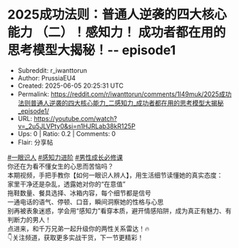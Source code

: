 # 2025成功法则：普通人逆袭的四大核心能力 （二）！感知力！ 成功者都在用的思考模型大揭秘！-- episode1

- Subreddit: r_iwanttorun
- Author: PrussiaEU4
- Created: 2025-06-05 20:25:31 UTC
- Permalink: https://reddit.com/r/iwanttorun/comments/1l49muk/2025成功法则普通人逆袭的四大核心能力_二感知力_成功者都在用的思考模型大揭秘_episode1/
- URL: https://youtube.com/watch?v=_2u5JLVPty0&si=n1HJRLab38kR125P
- Ups: 0 | Ratio: 0.2 | Comments: 0
- Flair: 分享帖


[\#一眼识人](https://www.youtube.com/hashtag/%E4%B8%80%E7%9C%BC%E8%AF%86%E4%BA%BA)
[\#感知力进阶](https://www.youtube.com/hashtag/%E6%84%9F%E7%9F%A5%E5%8A%9B%E8%BF%9B%E9%98%B6)
[\#男性成长必修课](https://www.youtube.com/hashtag/%E7%94%B7%E6%80%A7%E6%88%90%E9%95%BF%E5%BF%85%E4%BF%AE%E8%AF%BE)  
你还在为看不懂女生的心思而苦恼吗？  
本期视频，手把手教你【如何一眼识人辨人】，用生活细节读懂她的真实态度：  
家里干净还是杂乱，透露她对你的“在意值”  
拖鞋数量、餐具选择、冰箱内容，每个细节都是信号  
一通电话的语气、停顿、口音，瞬间洞察她的性格与心思  
别再被表象迷惑，学会用“感知力”看穿本质，避开情感陷阱，成为真正有魅力、有判断力的男人！  
点进来，和千万兄弟一起升级你的两性关系雷达！🔥  
👇关注频道，获取更多实战干货，下一节更精彩！


